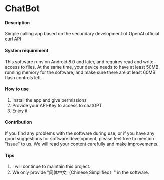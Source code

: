 # ChatBot

#### Description
Simple calling app based on the secondary development of OpenAI official curl API

#### System requirement
This software runs on Android 8.0 and later, and requires read and write access to files.
At the same time, your device needs to have at least 50MB running memory for the software, and make sure there are at least 60MB flash controls left.

#### How to use
1. Install the app and give permissions
2. Provide your API-Key to access to chatGPT
3. Enjoy it

#### Contribution
If you find any problems with the software during use, or if you have any good suggestions for software development, 
please feel free to mention "issue" to us. We will read your content carefully and make improvements.

#### Tips
1. I will continue to maintain this project.
2. We only provide "简体中文（Chinese Simplified）" in the software.